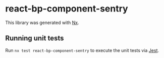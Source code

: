 # react-bp-component-sentry

This library was generated with [Nx](https://nx.dev).

## Running unit tests

Run `nx test react-bp-component-sentry` to execute the unit tests via [Jest](https://jestjs.io).
